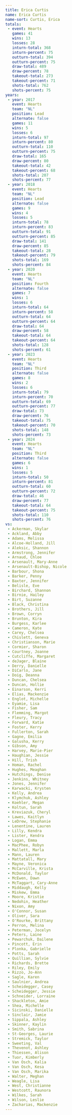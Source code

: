 ```yaml
---
title: Erica Curtis
name: Erica Curtis
name-sort: Curtis, Erica
totals:
 - event: Hearts
   games: 41
   wins: 13
   losses: 28
   inturn-total: 368
   inturn-percent: 75
   outturn-total: 394
   outturn-percent: 75
   draw-total: 489
   draw-percent: 78
   takeout-total: 273
   takeout-percent: 71
   shots-total: 762
   shots-percent: 75
years:
 - year: 2017
   event: Hearts
   team: "NL"
   position: Lead
   alternate: false
   games: 11
   wins: 5
   losses: 6
   inturn-total: 97
   inturn-percent: 80
   outturn-total: 110
   outturn-percent: 75
   draw-total: 165
   draw-percent: 80
   takeout-total: 42
   takeout-percent: 68
   shots-total: 207
   shots-percent: 77
 - year: 2018
   event: Hearts
   team: "NL"
   position: Lead
   alternate: false
   games: 9
   wins: 4
   losses: 5
   inturn-total: 78
   inturn-percent: 83
   outturn-total: 91
   outturn-percent: 85
   draw-total: 141
   draw-percent: 85
   takeout-total: 28
   takeout-percent: 79
   shots-total: 169
   shots-percent: 84
 - year: 2020
   event: Hearts
   team: "NL"
   position: Fourth
   alternate: false
   games: 7
   wins: 1
   losses: 6
   inturn-total: 64
   inturn-percent: 58
   outturn-total: 64
   outturn-percent: 64
   draw-total: 64
   draw-percent: 58
   takeout-total: 64
   takeout-percent: 64
   shots-total: 128
   shots-percent: 61
 - year: 2023
   event: Hearts
   team: "NL"
   position: Third
   alternate: false
   games: 8
   wins: 2
   losses: 6
   inturn-total: 79
   inturn-percent: 70
   outturn-total: 69
   outturn-percent: 77
   draw-total: 73
   draw-percent: 76
   takeout-total: 75
   takeout-percent: 70
   shots-total: 148
   shots-percent: 73
 - year: 2024
   event: Hearts
   team: "NL"
   position: Third
   alternate: false
   games: 6
   wins: 1
   losses: 5
   inturn-total: 50
   inturn-percent: 81
   outturn-total: 60
   outturn-percent: 72
   draw-total: 46
   draw-percent: 77
   takeout-total: 64
   takeout-percent: 75
   shots-total: 110
   shots-percent: 76
vs:
 - Ackerman, Skylar
 - Ackland, Abby
 - Adams, Melissa
 - Alcoe-Holland, Jill
 - Aleksic, Shannon
 - Armstrong, Jennifer
 - Arnaud, Chloe
 - Arsenault, Mary-Anne
 - Arsenault-Bishop, Nicole
 - Barbour, Shona
 - Barker, Penny
 - Baxter, Jennifer
 - Belisle, Eve
 - Birchard, Shannon
 - Birnie, Hailey
 - Birt, Suzanne
 - Black, Christina
 - Brothers, Jill
 - Brown, Corryn
 - Brunton, Kira
 - Burgess, Karlee
 - Cameron, Kate
 - Carey, Chelsea
 - Chislett, Geneva
 - Christianson, Marie
 - Cormier, Sharon
 - Courtney, Joanne
 - Cutcliffe, Margaret
 - deJager, Blaine
 - Derry, Danielle
 - DiCarlo, Jane
 - Doig, Deanna
 - Duncan, Chelsea
 - Duncan, Hollie
 - Einarson, Kerri
 - Elias, Mackenzie
 - Englot, Michelle
 - Eyamie, Lisa
 - Fisher, Sam
 - Flemming, Margot
 - Fleury, Tracy
 - Forward, Katie
 - Foster, Kerry
 - Fullerton, Sarah
 - Gagne, Emilia
 - Galusha, Kerry
 - Gibson, Amy
 - Harvey, Marie-Pier
 - Haughian, Jessie
 - Hill, Trish
 - Homan, Rachel
 - Hughes, Meaghan
 - Hutchings, Denise
 - Jenkins, Whitney
 - Jones, Jennifer
 - Karwacki, Krysten
 - Kelly, Andrea
 - Klymchuk, Ashley
 - Koehler, Megan
 - Koltun, Sarah
 - Kreviazuk, Cheryl
 - Lawes, Kaitlyn
 - LeDrew, Stephanie
 - Lenentine, Lauren
 - Lilly, Kendra
 - Lister, Kendra
 - Logan, Emma
 - MacPhee, Robyn
 - Mallett, Marla
 - Mann, Lauren
 - Mattatall, Mary
 - Mayne, Veronica
 - McCarville, Krista
 - McDonald, Taylor
 - McEwen, Dawn
 - McTaggart, Cary-Anne
 - Middaugh, Kelly
 - Miskew, Emma
 - Moore, Kristie
 - Nedohin, Heather
 - Nixon, Amy
 - O'Connor, Susan
 - Oliver, Sara
 - O'Rourke, Brittany
 - Perron, Melina
 - Peterman, Jocelyn
 - Peters, Laine
 - Pewarchuk, Dailene
 - Pincott, Erin
 - Plonka, Gabrielle
 - Potts, Sarah
 - Quillian, Sylvie
 - Richards, Brette
 - Riley, Emily
 - Rizzo, Jo-Ann
 - Sagle, Karen
 - Saulnier, Andrea
 - Scheidegger, Casey
 - Scheidegger, Jessie
 - Schneider, Lorraine
 - Shackleton, Amie
 - Shea, Michelle
 - Sicinski, Danielle
 - Sinclair, Jamie
 - Sippala, Ashley
 - Skinner, Kaylin
 - Smith, Sabrina
 - St-Georges, Laurie
 - Stremick, Taylor
 - Sweeting, Val
 - Thevenot, Ashley
 - Thiessen, Alison
 - Tuor, Kimberly
 - Van Osch, Kalia
 - Van Osch, Kesa
 - Van Osch, Marika
 - Walter, Meghan
 - Weagle, Lisa
 - West, Christianne
 - Westcott, Raunora
 - Wilkes, Sarah
 - Wilson, Leslie
 - Zacharias, Mackenzie
---
```

